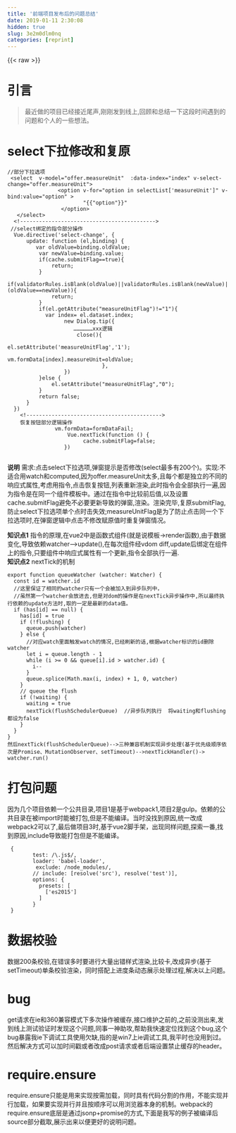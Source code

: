 ```yaml
---
title: '前端项目发布后的问题总结' 
date: 2019-01-11 2:30:08
hidden: true
slug: 3e2m0dlm0nq
categories: [reprint]
---
```


{{< raw >}}

                    
<h1 id="articleHeader0">引言</h1>
<blockquote><p>最近做的项目已经接近尾声,刚刚发到线上,回顾和总结一下这段时间遇到的问题和个人的一些想法。</p></blockquote>
<h1 id="articleHeader1">select下拉修改和复原</h1>
<div class="widget-codetool" style="display:none;">
      <div class="widget-codetool--inner">
      <span class="selectCode code-tool" data-toggle="tooltip" data-placement="top" title="" data-original-title="全选"></span>
      <span type="button" class="copyCode code-tool" data-toggle="tooltip" data-placement="top" data-clipboard-text="//部分下拉选项
 <select  v-model=&quot;offer.measureUnit&quot;  :data-index=&quot;index&quot; v-select-change=&quot;offer.measureUnit&quot;>
                <option v-for=&quot;option in selectList['measureUnit']&quot; v-bind:value=&quot;option&quot; >
                        "{{"option"}}"
                 </option>
   </select>
  <!------------------------------------------->
 //select绑定的指令部分操作
  Vue.directive('select-change', {
      update: function (el,binding) {
         var oldValue=binding.oldValue;
          var newValue=binding.value;
          if(cache.submitFlag==true){
              return;
          }
          if(validatorRules.isBlank(oldValue)||validatorRules.isBlank(newValue)||(oldValue==newValue)){
              return;
          }
          if(el.getAttribute(&quot;measureUnitFlag&quot;)!=&quot;1&quot;){
            var index= el.dataset.index;
                  new Dialog.tip({
                     ………………xxx逻辑
                      close(){
                                   el.setAttribute('measureUnitFlag','1');
                                    vm.formData[index].measureUnit=oldValue;
                              },
                  })
          }else {
              el.setAttribute(&quot;measureUnitFlag&quot;,&quot;0&quot;);
          }
          return false;
      }
  })
    <!------------------------------------------->
    恢复按钮部分逻辑操作
               vm.formData=formDataFail;
                   Vue.nextTick(function () {
                        cache.submitFlag=false;
                  })
                   " title="" data-original-title="复制"></span>
      <span type="button" class="saveToNote code-tool" data-toggle="tooltip" data-placement="top" title="" data-original-title="放进笔记"></span>
      </div>
      </div><pre class="hljs lua"><code>//部分下拉选项
 &lt;<span class="hljs-built_in">select</span>  v-model=<span class="hljs-string">"offer.measureUnit"</span>  :data-index=<span class="hljs-string">"index"</span> v-<span class="hljs-built_in">select</span>-change=<span class="hljs-string">"offer.measureUnit"</span>&gt;
                &lt;option v-<span class="hljs-keyword">for</span>=<span class="hljs-string">"option in selectList['measureUnit']"</span> v-bind:value=<span class="hljs-string">"option"</span> &gt;
                        "{{"option"}}"
                 &lt;/option&gt;
   &lt;/<span class="hljs-built_in">select</span>&gt;
  &lt;!<span class="hljs-comment">-------------------------------------------&gt;</span>
 //<span class="hljs-built_in">select</span>绑定的指令部分操作
  Vue.directive(<span class="hljs-string">'select-change'</span>, {
      update: <span class="hljs-function"><span class="hljs-keyword">function</span> <span class="hljs-params">(el,binding)</span></span> {
         var oldValue=binding.oldValue;
          var newValue=binding.value;
          <span class="hljs-keyword">if</span>(cache.submitFlag==<span class="hljs-literal">true</span>){
              <span class="hljs-keyword">return</span>;
          }
          <span class="hljs-keyword">if</span>(validatorRules.isBlank(oldValue)||validatorRules.isBlank(newValue)||(oldValue==newValue)){
              <span class="hljs-keyword">return</span>;
          }
          <span class="hljs-keyword">if</span>(el.getAttribute(<span class="hljs-string">"measureUnitFlag"</span>)!=<span class="hljs-string">"1"</span>){
            var index= el.dataset.index;
                  new Dialog.tip({
                     ………………xxx逻辑
                      <span class="hljs-built_in">close</span>(){
                                   el.setAttribute(<span class="hljs-string">'measureUnitFlag'</span>,<span class="hljs-string">'1'</span>);
                                    vm.formData[index].measureUnit=oldValue;
                              },
                  })
          }<span class="hljs-keyword">else</span> {
              el.setAttribute(<span class="hljs-string">"measureUnitFlag"</span>,<span class="hljs-string">"0"</span>);
          }
          <span class="hljs-keyword">return</span> <span class="hljs-literal">false</span>;
      }
  })
    &lt;!<span class="hljs-comment">-------------------------------------------&gt;</span>
    恢复按钮部分逻辑操作
               vm.formData=formDataFail;
                   Vue.nextTick(<span class="hljs-function"><span class="hljs-keyword">function</span> <span class="hljs-params">()</span></span> {
                        cache.submitFlag=<span class="hljs-literal">false</span>;
                  })
                   </code></pre>
<p><strong>说明</strong>   需求:点击select下拉选项,弹窗提示是否修改(select最多有200个)。实现:不适合用watch和computed,因为offer.measureUnit太多,且每个都是独立的不同的响应式属性,考虑用指令,点击恢复按钮,列表重新渲染,此时指令会全部执行一遍,因为指令是在同一个组件模板中。通过在指令中比较前后值,以及设置cache.submitFlag避免不必要更新导致的弹窗,渲染。渲染完毕,复原submitFlag,防止select下拉选项单个点时击失效;measureUnitFlag是为了防止点击同一个下拉选项时,在弹窗逻辑中点击不修改赋原值时重复弹窗情况。</p>
<p><strong>知识点1</strong>  指令的原理,在vue2中是函数式组件(就是说模板-&gt;render函数),由于数据变化,导致依赖watcher--&gt;update(),在每次组件经vdom diff,update后绑定在组件上的指令,只要组件中响应式属性有一个更新,指令全部执行一遍.<br><strong>知识点2</strong>  nextTick的机制</p>
<div class="widget-codetool" style="display:none;">
      <div class="widget-codetool--inner">
      <span class="selectCode code-tool" data-toggle="tooltip" data-placement="top" title="" data-original-title="全选"></span>
      <span type="button" class="copyCode code-tool" data-toggle="tooltip" data-placement="top" data-clipboard-text="export function queueWatcher (watcher: Watcher) {
  const id = watcher.id
  //这里保证了相同的watcher只有一个会被加入到异步队列中，
  //虽然第一个watcher会放进去,但是对dom的操作是在nextTick异步操作中,所以最终执行依赖的update方法时,取的一定是最新的data值。
  if (has[id] == null) {
    has[id] = true
    if (!flushing) {
      queue.push(watcher)
    } else {
      //对应watch里面触发watch的情况,已经刷新的话,根据watcher标识的id删除watcher
      let i = queue.length - 1
      while (i >= 0 &amp;&amp; queue[i].id > watcher.id) {
        i--
      }
      queue.splice(Math.max(i, index) + 1, 0, watcher)
    }
    // queue the flush
    if (!waiting) {
      waiting = true
      nextTick(flushSchedulerQueue)  //异步队列执行  将waiting和flushing都设为false
    }
  }
}
然后nextTick(flushSchedulerQueue)-->三种兼容机制实现异步处理(基于优先级顺序依次是Promise、MutationObserver、setTimeout)-->nextTickHandler()-> watcher.run()" title="" data-original-title="复制"></span>
      <span type="button" class="saveToNote code-tool" data-toggle="tooltip" data-placement="top" title="" data-original-title="放进笔记"></span>
      </div>
      </div><pre class="hljs javascript"><code><span class="hljs-keyword">export</span> <span class="hljs-function"><span class="hljs-keyword">function</span> <span class="hljs-title">queueWatcher</span> (<span class="hljs-params">watcher: Watcher</span>) </span>{
  <span class="hljs-keyword">const</span> id = watcher.id
  <span class="hljs-comment">//这里保证了相同的watcher只有一个会被加入到异步队列中，</span>
  <span class="hljs-comment">//虽然第一个watcher会放进去,但是对dom的操作是在nextTick异步操作中,所以最终执行依赖的update方法时,取的一定是最新的data值。</span>
  <span class="hljs-keyword">if</span> (has[id] == <span class="hljs-literal">null</span>) {
    has[id] = <span class="hljs-literal">true</span>
    <span class="hljs-keyword">if</span> (!flushing) {
      queue.push(watcher)
    } <span class="hljs-keyword">else</span> {
      <span class="hljs-comment">//对应watch里面触发watch的情况,已经刷新的话,根据watcher标识的id删除watcher</span>
      <span class="hljs-keyword">let</span> i = queue.length - <span class="hljs-number">1</span>
      <span class="hljs-keyword">while</span> (i &gt;= <span class="hljs-number">0</span> &amp;&amp; queue[i].id &gt; watcher.id) {
        i--
      }
      queue.splice(<span class="hljs-built_in">Math</span>.max(i, index) + <span class="hljs-number">1</span>, <span class="hljs-number">0</span>, watcher)
    }
    <span class="hljs-comment">// queue the flush</span>
    <span class="hljs-keyword">if</span> (!waiting) {
      waiting = <span class="hljs-literal">true</span>
      nextTick(flushSchedulerQueue)  <span class="hljs-comment">//异步队列执行  将waiting和flushing都设为false</span>
    }
  }
}
然后nextTick(flushSchedulerQueue)--&gt;三种兼容机制实现异步处理(基于优先级顺序依次是<span class="hljs-built_in">Promise</span>、MutationObserver、setTimeout)--&gt;nextTickHandler()-&gt; watcher.run()</code></pre>
<h1 id="articleHeader2">打包问题</h1>
<p>因为几个项目依赖一个公共目录,项目1是基于webpack1,项目2是gulp。依赖的公共目录在被import时能被打包,但是不能编译。当时没找到原因,统一改成webpack2可以了,最后做项目3时,基于vue2脚手架，出现同样问题,探索一番,找到原因,include导致能打包但是不能编译。</p>
<div class="widget-codetool" style="display:none;">
      <div class="widget-codetool--inner">
      <span class="selectCode code-tool" data-toggle="tooltip" data-placement="top" title="" data-original-title="全选"></span>
      <span type="button" class="copyCode code-tool" data-toggle="tooltip" data-placement="top" data-clipboard-text=" {
        test: /\.js$/,
        loader: 'babel-loader',
         exclude: /node_modules/,
        // include: [resolve('src'), resolve('test')],
        options: {
          presets: [
            ['es2015']
          ]
        }
 }" title="" data-original-title="复制"></span>
      <span type="button" class="saveToNote code-tool" data-toggle="tooltip" data-placement="top" title="" data-original-title="放进笔记"></span>
      </div>
      </div><pre class="hljs css"><code> {
        <span class="hljs-attribute">test</span>: /\.js$/,
        loader: <span class="hljs-string">'babel-loader'</span>,
         exclude: /node_modules/,
        // include: [<span class="hljs-built_in">resolve</span>(<span class="hljs-string">'src'</span>), <span class="hljs-built_in">resolve</span>(<span class="hljs-string">'test'</span>)],
        options: {
          presets: [
            [<span class="hljs-string">'es2015'</span>]
          ]
        }
 }</code></pre>
<h1 id="articleHeader3">数据校验</h1>
<p>数据200条校验,在错误多时要进行大量出错样式渲染,比较卡,改成异步(基于setTimeout)单条校验渲染，同时搭配上进度条动态展示处理过程,解决以上问题。</p>
<h1 id="articleHeader4">bug</h1>
<p>get请求在ie和360兼容模式下多次操作被缓存,接口维护之前的,之前没测出来,发到线上测试验证时发现这个问题,同事一神助攻,帮助我快速定位找到这个bug,这个bug暴露我ie下调试工具使用欠缺,指的是win7上ie调试工具,我平时也没用到过。然后解决方式可以加时间戳或者改成post请求或者后端设置禁止缓存的header。</p>
<h1 id="articleHeader5">require.ensure</h1>
<p>require.ensure只能是用来实现按需加载，同时具有代码分割的作用，不能实现并行加载，如果要实现并行并且按顺序可以用浏览器本身的机制。webpack的require.ensure底层是通过jsonp+promise的方式,下面是我写的例子被编译后source部分截取,展示出来以便更好的说明问题。</p>
<div class="widget-codetool" style="display:none;">
      <div class="widget-codetool--inner">
      <span class="selectCode code-tool" data-toggle="tooltip" data-placement="top" title="" data-original-title="全选"></span>
      <span type="button" class="copyCode code-tool" data-toggle="tooltip" data-placement="top" data-clipboard-text="_//1:__webpack_require__.e 加载chunk.js 异步（动态创建script）的方式,这个操作被封装成promise返回_
__webpack_require__.e/* require.ensure */(0).then((function (require) {
    console.log(&quot;begin&quot;);
    var module2 = __webpack_require__(2);
   
  }).bind(null, __webpack_require__)).catch(__webpack_require__.oe);
  
_  ---------------------------
 // 2:jsonp方式,主要功能是安装chunk_
   window[&quot;webpackJsonp&quot;] = function webpackJsonpCallback(chunkIds, moreModules, executeModules) {
       var moduleId, chunkId, i = 0, resolves = [], result;
       for(;i < chunkIds.length; i++) {
          chunkId = chunkIds[i];
          if(installedChunks[chunkId])
             resolves.push(installedChunks[chunkId][0]);
          installedChunks[chunkId] = 0;
       }
       
       if(parentJsonpFunction) parentJsonpFunction(chunkIds, moreModules, executeModules);
       while(resolves.length)
          resolves.shift()();  _//3:执行第一步promise的resolve方法，从而可以继续执行then当中的业务逻辑。_
  
    };" title="" data-original-title="复制"></span>
      <span type="button" class="saveToNote code-tool" data-toggle="tooltip" data-placement="top" title="" data-original-title="放进笔记"></span>
      </div>
      </div><pre class="hljs haxe"><code><span class="hljs-literal">_</span><span class="hljs-comment">//1:__webpack_require__.e 加载chunk.js 异步（动态创建script）的方式,这个操作被封装成promise返回_</span>
__webpack_require__.e<span class="hljs-comment">/* require.ensure */</span>(<span class="hljs-number">0</span>).then((<span class="hljs-function"><span class="hljs-keyword">function</span> </span>(require) {
    console.log(<span class="hljs-string">"begin"</span>);
    <span class="hljs-keyword">var</span> module2 = __webpack_require__(<span class="hljs-number">2</span>);
   
  }).bind(<span class="hljs-literal">null</span>, __webpack_require__)).<span class="hljs-keyword">catch</span>(__webpack_require__.oe);
  
<span class="hljs-literal">_</span>  ---------------------------
 <span class="hljs-comment">// 2:jsonp方式,主要功能是安装chunk_</span>
   window[<span class="hljs-string">"webpackJsonp"</span>] = <span class="hljs-function"><span class="hljs-keyword">function</span> <span class="hljs-title">webpackJsonpCallback</span></span>(chunkIds, moreModules, executeModules) {
       <span class="hljs-keyword">var</span> moduleId, chunkId, i = <span class="hljs-number">0</span>, resolves = [], result;
       <span class="hljs-keyword">for</span>(;i &lt; chunkIds.length; i++) {
          chunkId = chunkIds[i];
          <span class="hljs-keyword">if</span>(installedChunks[chunkId])
             resolves.push(installedChunks[chunkId][<span class="hljs-number">0</span>]);
          installedChunks[chunkId] = <span class="hljs-number">0</span>;
       }
       
       <span class="hljs-keyword">if</span>(parentJsonpFunction) parentJsonpFunction(chunkIds, moreModules, executeModules);
       <span class="hljs-keyword">while</span>(resolves.length)
          resolves.shift()();  <span class="hljs-literal">_</span><span class="hljs-comment">//3:执行第一步promise的resolve方法，从而可以继续执行then当中的业务逻辑。_</span>
  
    };</code></pre>
<h1 id="articleHeader6">开发</h1>
<p>合理的使用dev-server的热加载机制,优化的开发配置提升开发效率;合理的使用mixins选项,模块化拆分封装功能;利用函数式思想,封装抽象函数单元,业务相近的一组功能封装成一个模块;关键变量以及逻辑单元加上必要注释,规范的编程风格等。感悟：以后我在code时,half or one day time,先在思想中先大致走一遍,做好完善的前期项目规划--&gt;技术选型、结构组织、难优化点、可归纳的抽象功能等等 --&gt;A good beginning is half of success.</p>
<h1 id="articleHeader7">总结</h1>
<p>几乎没有实现不了的视觉和交互需求,只有小部分实现起来需考虑时间成本问题。规范、TDD、性能、开发效率等等都追求完美有困难,找到一个良好的动态平衡点很重要。路漫漫其修远，吾将上下而求索。</p>

                
{{< /raw >}}

# 版权声明
本文资源来源互联网，仅供学习研究使用，版权归该资源的合法拥有者所有，

本文仅用于学习、研究和交流目的。转载请注明出处、完整链接以及原作者。

原作者若认为本站侵犯了您的版权，请联系我们，我们会立即删除！

## 原文标题
前端项目发布后的问题总结

## 原文链接
[https://segmentfault.com/a/1190000009862697](https://segmentfault.com/a/1190000009862697)

